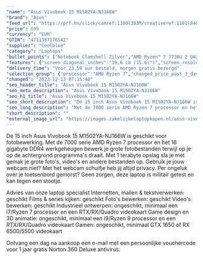 ```yaml
---
"name": "Asus Vivobook 15 M1502YA-NJ166W"
"brand": "Asus"
"feed_url": "https://prf.hn/click/camref:1100l383M/creativeref:1101l84031/destination:https%3A%2F%2Fwww.coolblue.nl%2Fproduct%2F925314"
"price": 699
"currency": "EUR"
"GTIN": "4711387176542"
"supplier": "Coolblue"
"category": "Laptops"
"bullet_points": ["Notebook Clamshell Zilver","AMD Ryzen™ 7 7730U 2 GHz","39,6 cm (15.6\") Full HD 1920 x 1080 Pixels IPS LED backlight 16:9","16 GB DDR4-SDRAM 2 x 8 GB","1 TB SSD","AMD Radeon Graphics","Wi-Fi 6E (802.11ax) Bluetooth 5.0","Lithium-Ion (Li-Ion) 42 Wh 45 W","Windows 11 Home 64-bit"]
"features": {"screen_diagonal_inches":"39,6 cm (15.6\")","screen_resolution":"1920 x 1080 Pixels","processor_family":"AMD Ryzen™ 7","memory_size":"16 GB","memory_type":"DDR4-SDRAM","total_storage_space":"1 TB","operating_system":"Windows 11 Home","battery_capacity":"42 Wh","width":"359,7 mm","depth":"232,5 mm","height":"19,9 mm","weight":"1,7 kg"}
"delivery_time": "Voor 23.59 uur besteld, morgen gratis bezorgd"
"selection_group": {"processor":"AMD Ryzen 7","changed_price_past_3_days":false,"product_family":"VivoBook"}
"changed": "2023-12-13 07:15:40"
"seo_header_title": "Asus Vivobook 15 M1502YA-NJ166W"
"seo_meta_description": "Asus Vivobook 15 M1502YA-NJ166W"
"seo_h1_title": "Asus Vivobook 15 M1502YA-NJ166W"
"seo_short_description": "De 15 inch Asus Vivobook 15 M1502YA-NJ166W is geschikt voor fotobewerking."
"seo_long_description": "Met de 7000 serie AMD Ryzen 7 processor en het 16 gigabyte DDR4 werkgeheugen bewerk je grote fotobestanden terwijl op je op de achtergrond programma's draait. Met 1 terabyte opslag sla je met gemak je grote foto's, video's en andere bestanden op. Gebruik je jouw webcam niet? Met het webcam schuifje heb jij altijd privacy. Per ongeluk over je toetsenbord gemorst? Geen zorgen, deze laptop is militair getest en kan tegen een stootje. \r\n\r\nAdvies van onze laptop specialist\r\nInternetten, mailen & tekstverwerken: geschikt\r\nFilms & series kijken: geschikt\r\nFoto's bewerken: geschikt\r\nVideo's bewerken: geschikt\r\nIndustrieel ontwerpen: ongeschikt, minimaal een i7/Ryzen 7 processor en een RTX/RX/Quadro videokaart\r\nGame design en 3D animatie: ongeschikt, minimaal een i9/Ryzen 9 processor en een RTX/RX/Quadro videokaart\r\nGamen: ongeschikt, minimaal GTX 1650 of RX 6500/5500 videokaart\r\n\r\n\r\nOntvang een dag na aankoop een e-mail met een persoonlijke vouchercode voor 1 jaar gratis Norton 360 Deluxe antivirus."
"short_description": ""
"external_image_url": "https://images.zakelijkelaptopkopen.nl/asus-vivobook-15-m1502ya-nj166w.webp"
---
```


De 15 inch Asus Vivobook 15 M1502YA-NJ166W is geschikt voor fotobewerking. Met de 7000 serie AMD Ryzen 7 processor en het 16 gigabyte DDR4 werkgeheugen bewerk je grote fotobestanden terwijl op je op de achtergrond programma's draait. Met 1 terabyte opslag sla je met gemak je grote foto's, video's en andere bestanden op. Gebruik je jouw webcam niet? Met het webcam schuifje heb jij altijd privacy. Per ongeluk over je toetsenbord gemorst? Geen zorgen, deze laptop is militair getest en kan tegen een stootje. 

Advies van onze laptop specialist
Internetten, mailen & tekstverwerken: geschikt
Films & series kijken: geschikt
Foto's bewerken: geschikt
Video's bewerken: geschikt
Industrieel ontwerpen: ongeschikt, minimaal een i7/Ryzen 7 processor en een RTX/RX/Quadro videokaart
Game design en 3D animatie: ongeschikt, minimaal een i9/Ryzen 9 processor en een RTX/RX/Quadro videokaart
Gamen: ongeschikt, minimaal GTX 1650 of RX 6500/5500 videokaart


Ontvang een dag na aankoop een e-mail met een persoonlijke vouchercode voor 1 jaar gratis Norton 360 Deluxe antivirus.